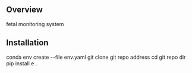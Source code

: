 ## Overview
fetal monitoring system

## Installation
conda env create --file env.yaml
git clone git repo address
cd git repo dir
pip install e .